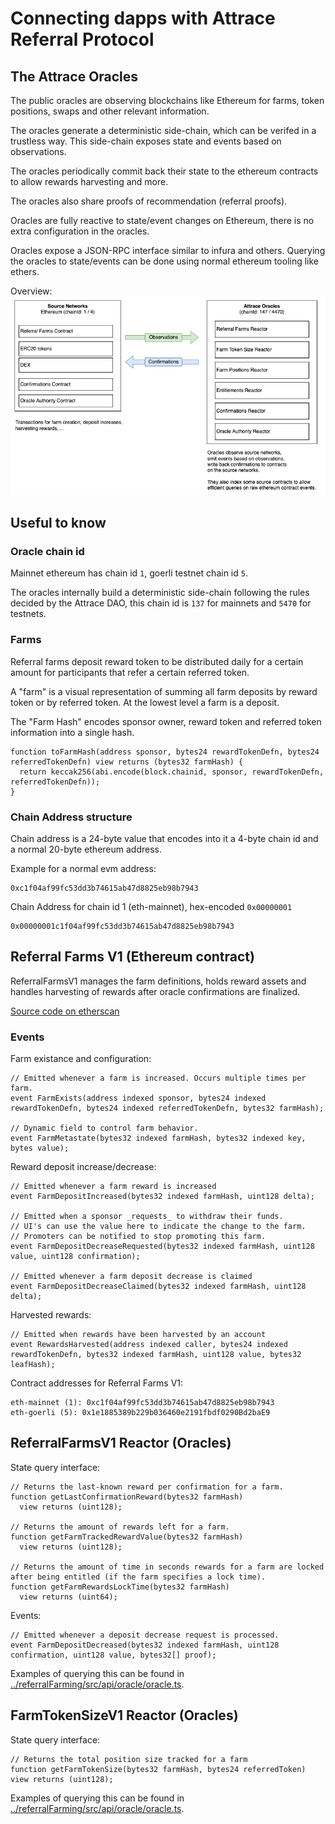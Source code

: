 # Connecting dapps with Attrace Referral Protocol

## The Attrace Oracles

The public oracles are observing blockchains like Ethereum for farms, token positions, swaps and other relevant information.

The oracles generate a deterministic side-chain, which can be verifed in a trustless way. This side-chain exposes state and events based on observations.

The oracles periodically commit back their state to the ethereum contracts to allow rewards harvesting and more.

The oracles also share proofs of recommendation (referral proofs).

Oracles are fully reactive to state/event changes on Ethereum, there is no extra configuration in the oracles.

Oracles expose a JSON-RPC interface similar to infura and others.
Querying the oracles to state/events can be done using normal ethereum tooling like ethers.

Overview:   
![oracles.png](./oracles.png)

## Useful to know

### Oracle chain id
Mainnet ethereum has chain id `1`, goerli testnet chain id `5`. 

The oracles internally build a deterministic side-chain following the rules decided by the Attrace DAO, this chain id is `137` for mainnets and `5470` for testnets.

### Farms

Referral farms deposit reward token to be distributed daily for a certain amount for participants that refer a certain referred token.

A "farm" is a visual representation of summing all farm deposits by reward token or by referred token. At the lowest level a farm is a deposit.

The "Farm Hash" encodes sponsor owner, reward token and referred token information into a single hash.

```
function toFarmHash(address sponsor, bytes24 rewardTokenDefn, bytes24 referredTokenDefn) view returns (bytes32 farmHash) {
  return keccak256(abi.encode(block.chainid, sponsor, rewardTokenDefn, referredTokenDefn));
}
```

### Chain Address structure

Chain address is a 24-byte value that encodes into it a 4-byte chain id and a normal 20-byte ethereum address.

Example for a normal evm address:
```
0xc1f04af99fc53dd3b74615ab47d8825eb98b7943
```

Chain Address for chain id 1 (eth-mainnet), hex-encoded `0x00000001`
```
0x00000001c1f04af99fc53dd3b74615ab47d8825eb98b7943
```

## Referral Farms V1 (Ethereum contract)

ReferralFarmsV1 manages the farm definitions, holds reward assets and handles harvesting of rewards after oracle confirmations are finalized.

[Source code on etherscan](https://etherscan.io/address/0xc1f04af99fc53dd3b74615ab47d8825eb98b7943#code)

### Events

Farm existance and configuration:
```
// Emitted whenever a farm is increased. Occurs multiple times per farm.
event FarmExists(address indexed sponsor, bytes24 indexed rewardTokenDefn, bytes24 indexed referredTokenDefn, bytes32 farmHash);

// Dynamic field to control farm behavior. 
event FarmMetastate(bytes32 indexed farmHash, bytes32 indexed key, bytes value);
```

Reward deposit increase/decrease:
```
// Emitted whenever a farm reward is increased
event FarmDepositIncreased(bytes32 indexed farmHash, uint128 delta);

// Emitted when a sponsor _requests_ to withdraw their funds.
// UI's can use the value here to indicate the change to the farm.
// Promoters can be notified to stop promoting this farm.
event FarmDepositDecreaseRequested(bytes32 indexed farmHash, uint128 value, uint128 confirmation);

// Emitted whenever a farm deposit decrease is claimed
event FarmDepositDecreaseClaimed(bytes32 indexed farmHash, uint128 delta);
```

Harvested rewards:
```
// Emitted when rewards have been harvested by an account
event RewardsHarvested(address indexed caller, bytes24 indexed rewardTokenDefn, bytes32 indexed farmHash, uint128 value, bytes32 leafHash);
```


Contract addresses for Referral Farms V1:
```
eth-mainnet (1): 0xc1f04af99fc53dd3b74615ab47d8825eb98b7943
eth-goerli (5): 0x1e1885389b229b036460e2191fbdf0290Bd2baE9
```


## ReferralFarmsV1 Reactor (Oracles)

State query interface:

```
// Returns the last-known reward per confirmation for a farm.
function getLastConfirmationReward(bytes32 farmHash) 
  view returns (uint128);

// Returns the amount of rewards left for a farm.
function getFarmTrackedRewardValue(bytes32 farmHash) 
  view returns (uint128);

// Returns the amount of time in seconds rewards for a farm are locked after being entitled (if the farm specifies a lock time).
function getFarmRewardsLockTime(bytes32 farmHash) 
  view returns (uint64);
```

Events:
```
// Emitted whenever a deposit decrease request is processed.
event FarmDepositDecreased(bytes32 indexed farmHash, uint128 confirmation, uint128 value, bytes32[] proof);
```   

Examples of querying this can be found in [../referralFarming/src/api/oracle/oracle.ts](../referralFarming/src/api/oracle/oracle.ts).

## FarmTokenSizeV1 Reactor (Oracles)

State query interface:

```
// Returns the total position size tracked for a farm
function getFarmTokenSize(bytes32 farmHash, bytes24 referredToken) view returns (uint128);
```

Examples of querying this can be found in [../referralFarming/src/api/oracle/oracle.ts](../referralFarming/src/api/oracle/oracle.ts).
